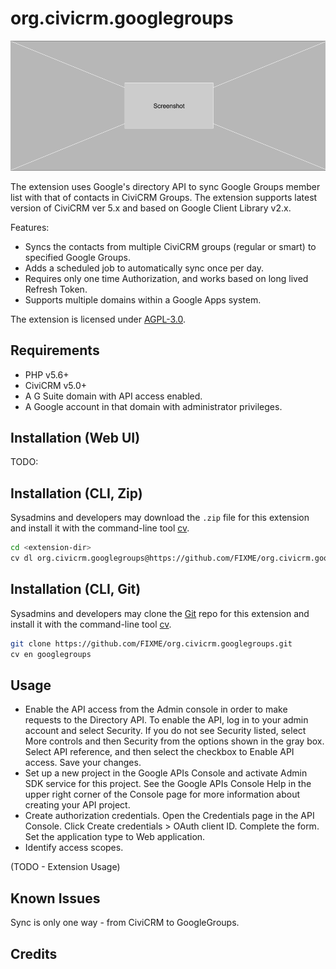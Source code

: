 # org.civicrm.googlegroups

![Screenshot](/images/screenshot.png)

The extension uses Google's directory API to sync Google Groups member list with that of contacts in CiviCRM Groups.
The extension supports latest version of CiviCRM ver 5.x and based on Google Client Library v2.x.

Features:
* Syncs the contacts from multiple CiviCRM groups (regular or smart) to specified Google Groups.
* Adds a scheduled job to automatically sync once per day.
* Requires only one time Authorization, and works based on long lived Refresh Token.
* Supports multiple domains within a Google Apps system.

The extension is licensed under [AGPL-3.0](LICENSE.txt).

## Requirements

* PHP v5.6+
* CiviCRM v5.0+
* A G Suite domain with API access enabled.
* A Google account in that domain with administrator privileges.

## Installation (Web UI)

TODO:

## Installation (CLI, Zip)

Sysadmins and developers may download the `.zip` file for this extension and
install it with the command-line tool [cv](https://github.com/civicrm/cv).

```bash
cd <extension-dir>
cv dl org.civicrm.googlegroups@https://github.com/FIXME/org.civicrm.googlegroups/archive/master.zip
```

## Installation (CLI, Git)

Sysadmins and developers may clone the [Git](https://en.wikipedia.org/wiki/Git) repo for this extension and
install it with the command-line tool [cv](https://github.com/civicrm/cv).

```bash
git clone https://github.com/FIXME/org.civicrm.googlegroups.git
cv en googlegroups
```

## Usage

* Enable the API access from the Admin console in order to make requests to the Directory API.
To enable the API, log in to your admin account and select Security. If you do not see Security listed, select More controls and then Security from the options shown in the gray box. Select API reference, and then select the checkbox to Enable API access. Save your changes. 
* Set up a new project in the Google APIs Console and activate Admin SDK service for this project. See the Google APIs Console Help in the upper right corner of the Console page for more information about creating your API project. 
* Create authorization credentials. Open the Credentials page in the API Console. Click Create credentials > OAuth client ID. Complete the form. Set the application type to Web application.
* Identify access scopes. 

(TODO - Extension Usage)

## Known Issues

Sync is only one way - from CiviCRM to GoogleGroups.

## Credits
